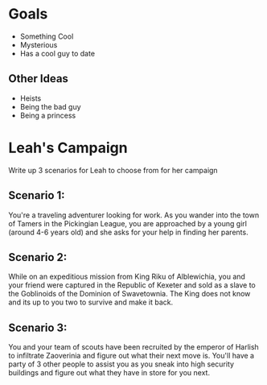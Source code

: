 

# Goals
- Something Cool
- Mysterious
- Has a cool guy to date
## Other Ideas
- Heists
- Being the bad guy
- Being a princess


# Leah's Campaign
Write up 3 scenarios for Leah to choose from for her campaign

## Scenario 1:
You're a traveling adventurer looking for work. As you wander into the town of Tamers in the Pickingian League, you are approached by a young girl (around 4-6 years old) and she asks for your help in finding her parents. 

## Scenario 2:
While on an expeditious mission from King Riku of Alblewichia, you and your friend were captured in the Republic of Kexeter and sold as a slave to the Goblinoids of the Dominion of Swavetownia. The King does not know and its up to you two to survive and make it back. 

## Scenario 3:
You and your team of scouts have been recruited by the emperor of Harlish to infiltrate Zaoverinia and figure out what their next move is. You'll have a party of 3 other people to assist you as you sneak into high security buildings and figure out what they have in store for you next. 